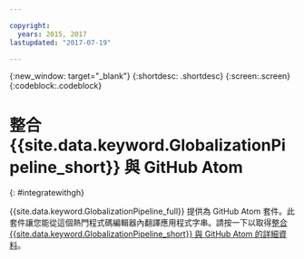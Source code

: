 ```yaml
---

copyright:
  years: 2015, 2017
lastupdated: "2017-07-19"

---
```


{:new_window: target="_blank"}
{:shortdesc: .shortdesc}
{:screen:.screen}
{:codeblock:.codeblock}

# 整合 {{site.data.keyword.GlobalizationPipeline_short}} 與 GitHub Atom
{: #integratewithgh}

{{site.data.keyword.GlobalizationPipeline_full}} 提供為 GitHub Atom 套件。此套件讓您能從這個熱門程式碼編輯器內翻譯應用程式字串。請按一下以取得[整合 {{site.data.keyword.GlobalizationPipeline_short}} 與 GitHub Atom 的詳細資料](https://atom.io/packages/gp-atom)。
